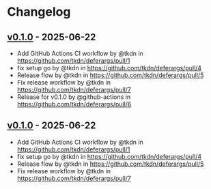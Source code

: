 # Changelog

## [v0.1.0](https://github.com/tkdn/deferargs/commits/v0.1.0) - 2025-06-22
- Add GitHub Actions CI workflow by @tkdn in https://github.com/tkdn/deferargs/pull/1
- fix setup go by @tkdn in https://github.com/tkdn/deferargs/pull/4
- Release flow by @tkdn in https://github.com/tkdn/deferargs/pull/5
- Fix release workflow by @tkdn in https://github.com/tkdn/deferargs/pull/7
- Release for v0.1.0 by @github-actions in https://github.com/tkdn/deferargs/pull/6

## [v0.1.0](https://github.com/tkdn/deferargs/commits/v0.1.0) - 2025-06-22
- Add GitHub Actions CI workflow by @tkdn in https://github.com/tkdn/deferargs/pull/1
- fix setup go by @tkdn in https://github.com/tkdn/deferargs/pull/4
- Release flow by @tkdn in https://github.com/tkdn/deferargs/pull/5
- Fix release workflow by @tkdn in https://github.com/tkdn/deferargs/pull/7
